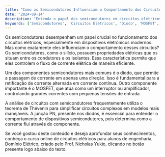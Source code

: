 ```yaml
---
title: "Como os Semicondutores Influenciam o Comportamento dos Circuitos Elétricos?"
date: "2024-09-14"
description: "Entenda o papel dos semicondutores em circuitos elétricos e como eles afetam o desempenho e a funcionalidade dos dispositivos eletrônicos."
keywords: ['Semicondutores', 'Circuitos Elétricos', 'Diodo', 'MOSFET', 'Thévenin', 'Junção']
---
```


Os semicondutores desempenham um papel crucial no funcionamento dos circuitos elétricos, especialmente em dispositivos eletrônicos modernos. Mas como exatamente eles influenciam o comportamento desses circuitos? Os semicondutores, como o silício, possuem propriedades elétricas que os situam entre os condutores e os isolantes. Essa característica permite que eles controlem o fluxo de corrente elétrica de maneira eficiente.

Um dos componentes semicondutores mais comuns é o diodo, que permite a passagem de corrente em apenas uma direção. Isso é fundamental para a retificação de corrente alternada em corrente contínua. Outro componente importante é o MOSFET, que atua como um interruptor ou amplificador, controlando grandes correntes com pequenas tensões de entrada.

A análise de circuitos com semicondutores frequentemente utiliza o teorema de Thévenin para simplificar circuitos complexos em modelos mais manejáveis. A junção PN, presente nos diodos, é essencial para entender o comportamento de dispositivos semicondutores, pois determina como a corrente flui através do componente.

Se você gostou deste conteúdo e deseja aprofundar seus conhecimentos, conheça o curso online de circuitos elétricos para alunos de engenharia, Domínio Elétrico, criado pelo Prof. Nicholas Yukio, clicando no botão presente logo abaixo do texto.